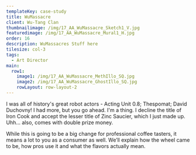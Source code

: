 ```yaml
---
templateKey: case-study
title: WuMassacre
client: Wu-Tang Clan
thumbnailimage: /img/17_AA_WuMassacre_Sketch1_V.jpg
featuredimage: /img/17_AA_WuMassacre_Mural1_H.jpg
order: 16
description: WuMassacres Stuff here
tilesize: col-3
tags:
  - Art Director
main:
  row1:
    image1: /img/17_AA_WuMassacre_MethIllo_SQ.jpg
    image2: /img/17_AA_WuMassacre_GhostIllo_SQ.jpg
    rowLayout: row-layout-2
---
```

I was all of history's great robot actors - Acting Unit 0.8; Thespomat; David Duchovny! I had more, but you go ahead. I'm a thing. I decline the title of Iron Cook and accept the lesser title of Zinc Saucier, which I just made up. Uhh… also, comes with double prize money.

While this is going to be a big change for professional coffee tasters, it means a lot to you as a consumer as well. We’ll explain how the wheel came to be, how pros use it and what the flavors actually mean.
